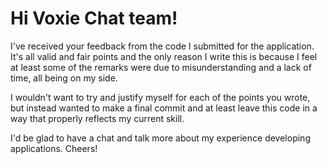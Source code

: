 # Hi Voxie Chat team!

I've received your feedback from the code I submitted for the application. It's all valid and fair points and the only reason I write this is because I feel at least some of the remarks were due to misunderstanding and a lack of time, all being on my side.

I wouldn't want to try and justify myself for each of the points you wrote, but instead wanted to make a final commit and at least leave this code in a way that properly reflects my current skill.

I'd be glad to have a chat and talk more about my experience developing applications. Cheers!
